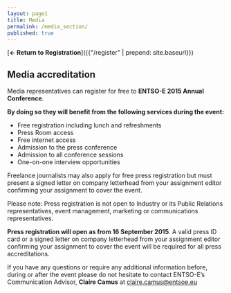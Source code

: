 ```yaml
---
layout: page1
title: Media
permalink: /media_section/
published: true
---
```



[**&larr; Return to Registration**]({{"/register" | prepend: site.baseurl}})

## Media accreditation

Media representatives can register for free to __ENTSO-E 2015 Annual Conference__.

__By doing so they will benefit from the following services during the event:__

- Free registration including lunch and refreshments
- Press Room access
- Free internet access
- Admission to the press conference
- Admission to all conference sessions
- One-on-one interview opportunities


Freelance journalists may also apply for free press registration but must present a signed letter on company letterhead from your assignment editor confirming your assignment to cover the event.

Please note: Press registration is not open to Industry or its Public Relations representatives, event management, marketing or communications representatives.

__Press registration will open as from 16 September 2015__. A valid press ID card or a signed letter on company letterhead from your assignment editor confirming your assignment to cover the event will be required for all press accreditations.

If you have any questions or require any additional information before, during or after the event please do not hesitate to contact ENTSO-E’s Communication Advisor, __Claire Camus__ at [claire.camus@entsoe.eu](mailto:claire.camus@entsoe.eu)
